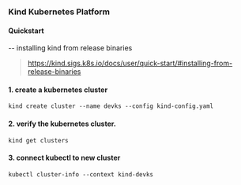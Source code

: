 ### Kind Kubernetes Platform

#### Quickstart
-- installing kind from release binaries
  > https://kind.sigs.k8s.io/docs/user/quick-start/#installing-from-release-binaries


#### 1. create a kubernetes cluster

```
kind create cluster --name devks --config kind-config.yaml
```

#### 2. verify the kubernetes cluster.

```
kind get clusters
```

#### 3. connect kubectl to new cluster

```
kubectl cluster-info --context kind-devks
```
